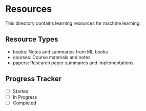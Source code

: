 # Resources
This directory contains learning resources for machine learning.

## Resource Types
- books: Notes and summaries from ML books
- courses: Course materials and notes
- papers: Research paper summaries and implementations

## Progress Tracker
- [ ] Started
- [ ] In Progress
- [ ] Completed
